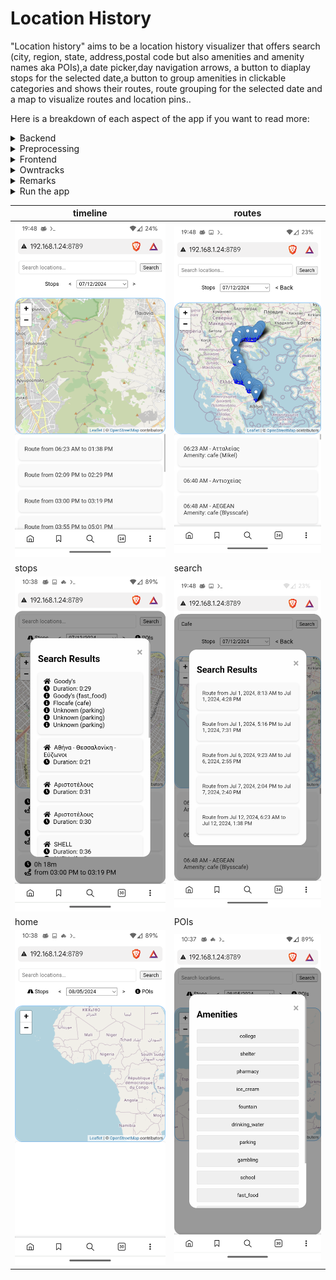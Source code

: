 # **Location History**

"Location history" aims to be a location history visualizer that offers search (city, region, state, address,postal code but also amenities and amenity names aka POIs),a date picker,day navigation arrows, a button to diaplay stops for the selected date,a button to group amenities in clickable categories and shows their routes, route grouping for the selected date and a map to visualize routes and location pins..

Here is a breakdown of each aspect of the app if you want to read more:

<details>
<summary>Backend</summary>

## Backend

On the backend side , app.py Python code defines a Flask web application with several functionalities related to processing owntracks location data.

Here’s a breakdown:

- Takes a list of location records and computes stops where the time difference between consecutive locations exceeds 20 minutes. Returns a list of these stops along with their durations.
Group Locations by Route (groupLocationsByRoute):

- Groups locations into routes based on a 20-minute threshold between consecutive timestamps. Returns a list of routes.
Endpoints:

- /get_locations: Fetches location records from a JSON file filtered by a specified date.
  
- /search_locations: Searches for locations by a search term across all dates. Filters by POIs that are stops based on the term and return these routes.
  
- /get_all_pois_stops: Retrieves all POIs from locations that are identified as stops.
  
- /get_stops: Fetches stops and their durations based on a specific date.
Error Handling:

- Serves the index.html template at the root URL.

- Needs a processed_locations.json file in the same directory. The Flask app is configured to run on all network interfaces (0.0.0.0).
</details>

<details>
<summary>Preprocessing</summary>
## The prepropcess.py python script:

Process .rec files containing location data, reverse geocode the locations using the OpenStreetMap Nominatim service, and save the processed data to processed_locations JSON file.

Here’s a breakdown:

- Convert timestamps from greenwich times to local times.

- Reverse Geocode Function (reverse_geocode):

Inputs: Latitude (lat), Longitude (lon).
Output: Address as a string.
Functionality: Sends a GET request to the Nominatim reverse geocoding API to convert latitude and longitude into a human-readable address.

- Lookup Address Function (lookup_address):

Input: Address query (query).
Output: Address as a string.
Functionality: Sends a GET request to the Nominatim search API to find the address based on a search query.


- get_pois(lat, lon, radius=30):

Uses the Overpass API to fetch Points of Interest (POIs) around a specified latitude and longitude within a given radius.
Constructs a query to retrieve nodes, ways, and relations tagged as amenities, excluding benches.
Returns a list of POIs with their details.

###  Process Files Function:

- Processes all .rec files in the current directory, extracts location data, and performs reverse geocoding.

- Load Processed Files:
Checks and loads processed_files.txt to keep track of already processed files.


- Retrieve .rec Files:
Lists and sorts all .rec files in the current directory.

- Process Each .rec File:
For each file, unless it has been processed already (excluding the latest one), it reads and processes the data.
Each line is expected to have a timestamp, a type, and JSON data.
Parses the JSON data, extracts latitude, longitude, and timestamp.
Performs reverse geocoding to obtain the address.
Adds the timestamp in ISO format to the location data.

- Save Processed Files:
Updates processed_files.txt to mark files as processed.
Merge and Save Processed Locations:
Loads existing locations from processed_locations.json.
Merges new locations with existing ones, ensuring no duplicates based on tst (timestamp), lat, and lon.
Saves the updated locations back to processed_locations.json
</details>

<details>
<summary>Frontend</summary>


# Frontend

### index.html

- Controls Section: Contains a search input for locations, date navigation buttons, and a date picker.

- Map Container: Holds the map where routes and locations will be displayed.

- Timeline Section: Displays a timeline of routes.

- Search Results Popup: A modal popup to display search results


- The date selection fill the timeline container with routes.

- Location inclusion in a route made so that locations within a 30 min span belong to the same route.

- Timeline routes are expandable.Selecting a route entry in timeline displaying it as a directional polyline on the map.
Expanded route locations entries are name/time taged.

- Search resaults routes  are selectable. Clicking on them display the route on the map

- Search input also dominates the timeline . If it is filled only matched routes are displayed in the timeline .

- A dummy .rec file and the processed processed_locations.json that was generated from it with the preprocess.py script is added to this repo so that you can immediately view results if you want to test this app by simply running ` docker compose up --build` in the root Dir.
</details>

<details>
<summary>Owntracks</summary>
# Data gathering, Owntracks

### Owntracks:

- For location tracking i use owntracks.
It is a location tracking app.
It logs coordinates when the android device moves.Locations are saved in json files with a .rec extention.
What differs owntracks from other tracking apps is that it waits for the smart phone to tell it that the device has moves only then can OwnTracks react.
It then needs a server to connect to. Basic http server can be used . I have configured a more advanced set up , connecting to an mqtt broker using mutual TLS . For setting up the owntracks recorder (the server) read.

https://ippocratis.github.io/owntracks/ 
</details>

<details>
<summary>Remarks</summary>

- A copy_files.py is also added in this repo . You could fill the source and destination dir for .rec files and run it periodically in a cronjob.

- Running the docker compose file will first run the preprocess.py script , you can comment that line in entrypoint.sh if you don't want the script to run every time docker compose is starting.
  
- Handle reverse proxy and SSL certs in your webserver if you plan to expose the app outside your localhost. Mutual tls is a good practice too.

- Set your local time zone in preprocess.py
LOCAL_TZ = pytz.timezone('Europe/Athens')
Get proper locales for pytz from w.g. [here](https://gist.github.com/heyalexej/8bf688fd67d7199be4a1682b3eec7568)

- Threshold for stops and routes is 20 min . You can adjust it in their functions in the threshold_minutes variable in app.py
</details>

<details>
<summary>Run the app</summary>

- Put preprocess.py app.py requirements.txt the .rec files on root Dir and index.html in templates/index.html then run "python app.py" and open index.html

Or

- Put Dockerfile docker-compose.yml entrypoint.sh together with preprocess.py app.py requirements.txt and the .rec files on root Dir and index.html in templates/index.html and run "docker compose up --build -d" app is running on localhost on port 8789 but you can refine your port in docker-compose.

Or 

- Simply clone this repo , put your .rec files in the root dir and run "docker compose up --build -d"
</details>


| timeline | routes |
|--------|--------|
![timeline](media/timeline.png) | ![routes](media/route.png) |
| stops | search |
| ![stops](media/stops.png) | ![search](media/search.png) |
| home | POIs |
| ![home](media/home.png) | ![POIs](media/poi.png) |
